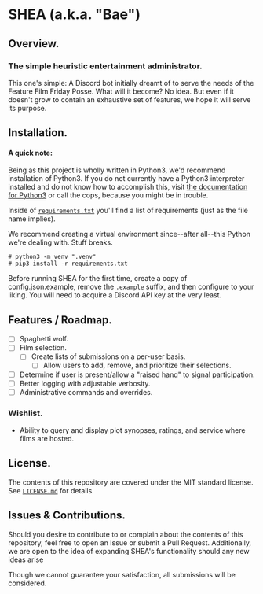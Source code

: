 # SHEA (a.k.a. "Bae")

## Overview.

### The simple heuristic entertainment administrator.

This one's simple: A Discord bot initially dreamt of to serve the needs of the Feature Film Friday Posse. What will it become? No idea. But even if it doesn't grow to contain an exhaustive set of features, we hope it will serve its purpose.

## Installation.

#### A quick note:

Being as this project is wholly written in Python3, we'd recommend installation of Python3. If you do not currently have a Python3 interpreter installed and do not know how to accomplish this, visit [the documentation for Python3](https://wiki.python.org/moin/BeginnersGuide) or call the cops, because you might be in trouble.

Inside of [`requirements.txt`](requirements.txt) you'll find a list of requirements (just as the file name implies).

We recommend creating a virtual environment since--after all--this Python we're dealing with. Stuff breaks.

```
# python3 -m venv ".venv"
# pip3 install -r requirements.txt
```

Before running SHEA for the first time, create a copy of config.json.example, remove the `.example` suffix, and then configure to your liking. You will need to acquire a Discord API key at the very least.

## Features / Roadmap.

- [ ] Spaghetti wolf.
- [ ] Film selection.
  - [ ] Create lists of submissions on a per-user basis.
    - [ ] Allow users to add, remove, and prioritize their selections.
- [ ] Determine if user is present/allow a "raised hand" to signal participation. 
- [ ] Better logging with adjustable verbosity.
- [ ] Administrative commands and overrides.

### Wishlist.

- Ability to query and display plot synopses, ratings, and service where films are hosted.

## License.

The contents of this repository are covered under the MIT standard license. See [`LICENSE.md`](LICENSE.md) for details.

## Issues & Contributions.

Should you desire to contribute to or complain about the contents of this repository, feel free to open an Issue or submit a Pull Request. Additionally, we are open to the idea of expanding SHEA's functionality should any new ideas arise

Though we cannot guarantee your satisfaction, all submissions will be considered.
